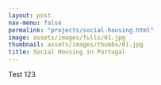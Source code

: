 ```yaml
---
layout: post
nav-menu: false
permalink: "projects/social-housing.html"
image: assets/images/fulls/01.jpg
thumbnail: assets/images/thumbs/01.jpg
title: Social Housing in Portugal
---
```

Test 123
